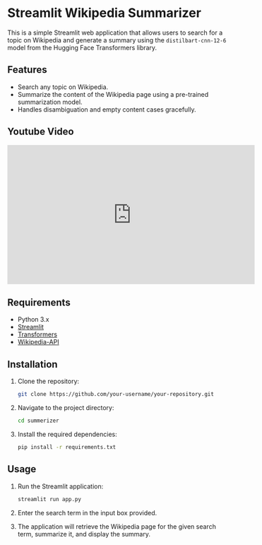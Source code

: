 # Streamlit Wikipedia Summarizer

This is a simple Streamlit web application that allows users to search for a topic on Wikipedia and generate a summary using the `distilbart-cnn-12-6` model from the Hugging Face Transformers library.

## Features

- Search any topic on Wikipedia.
- Summarize the content of the Wikipedia page using a pre-trained summarization model.
- Handles disambiguation and empty content cases gracefully.

## Youtube Video

<iframe width="560" height="315" src="https://www.youtube.com/embed/mi7nVDxkrwc" frameborder="0" allowfullscreen></iframe>

## Requirements

- Python 3.x
- [Streamlit](https://streamlit.io/)
- [Transformers](https://huggingface.co/transformers/)
- [Wikipedia-API](https://pypi.org/project/Wikipedia-API/)

## Installation

1. Clone the repository:

   ```bash
   git clone https://github.com/your-username/your-repository.git
   ```

2. Navigate to the project directory:

   ```bash
   cd summerizer
   ```

3. Install the required dependencies:

   ```bash
   pip install -r requirements.txt
   ```

## Usage

1. Run the Streamlit application:

   ```bash
   streamlit run app.py
   ```

2. Enter the search term in the input box provided.
3. The application will retrieve the Wikipedia page for the given search term, summarize it, and display the summary.




